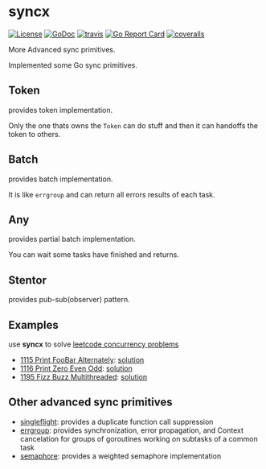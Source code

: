 # syncx

[![License](https://img.shields.io/:license-apache%202-blue.svg)](https://opensource.org/licenses/Apache-2.0) [![GoDoc](https://godoc.org/github.com/smallnest/syncx?status.png)](http://godoc.org/github.com/smallnest/syncx)  [![travis](https://travis-ci.org/smallnest/syncx.svg?branch=master)](https://travis-ci.org/smallnest/syncx) [![Go Report Card](https://goreportcard.com/badge/github.com/smallnest/syncx)](https://goreportcard.com/report/github.com/smallnest/syncx) [![coveralls](https://coveralls.io/repos/smallnest/syncx/badge.svg?branch=master&service=github)](https://coveralls.io/github/smallnest/syncx?branch=master) 


More Advanced sync primitives.

Implemented some Go sync primitives.


## Token

provides token implementation.

Only the one thats owns the `Token` can do stuff and then it can handoffs the token to others.


## Batch

provides batch implementation.

It is like `errgroup` and can return all errors results of each task.

## Any

provides partial batch implementation.

You can wait some tasks have finished and returns.

## Stentor

provides pub-sub(observer) pattern.

## Examples

use **syncx** to solve [leetcode concurrency problems](https://leetcode.com/problemset/concurrency/)

- [1115 Print FooBar Alternately](https://leetcode.com/problems/print-foobar-alternately): [solution](https://github.com/smallnest/leetcode/tree/master/1115_print_foobar_alternately)
- [1116 Print Zero Even Odd](https://leetcode.com/problems/print-zero-even-odd): [solution](https://github.com/smallnest/leetcode/tree/master/1116_print_zero_even_odd)
- [1195 Fizz Buzz Multithreaded](https://leetcode.com/problems/fizz-buzz-multithreaded): [solution](https://github.com/smallnest/leetcode/tree/master/1195_fizz_buzz_multithreaded)
## Other advanced sync primitives

- [singleflight](https://github.com/golang/sync/tree/master/singleflight): provides a duplicate function call suppression
- [errgroup](https://github.com/golang/sync/blob/master/errgroup/errgroup.go): provides synchronization, error propagation, and Context cancelation for groups of goroutines working on subtasks of a common task
- [semaphore](https://github.com/golang/sync/tree/master/semaphore): provides a weighted semaphore implementation